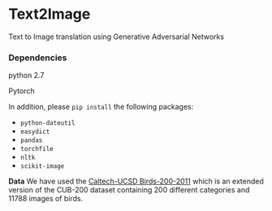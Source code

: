 # Text2Image
Text to Image translation using Generative Adversarial Networks

### Dependencies
python 2.7

Pytorch

In addition, please `pip install` the following packages:
- `python-dateutil`
- `easydict`
- `pandas`
- `torchfile`
- `nltk`
- `scikit-image`



**Data**
We have used the [Caltech-UCSD Birds-200-2011](http://www.vision.caltech.edu/visipedia/CUB-200-2011.html) which is an extended version of the CUB-200 dataset containing
200 different categories and 11788 images of birds.
